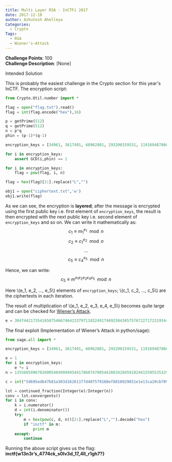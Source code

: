 ```yaml
---
title: Multi Layer RSA - InCTFi 2017
date: 2017-12-18
author: Ashutosh Ahelleya
Categories:
  - Crypto
Tags:
  - RSA
  - Wiener's-Attack
---
```


**Challenge Points**: 100  
**Challenge Description**: [None]

Intended Solution

This is probably the easiest challenge in the Crypto section for this year's InCTF. The encryption script:  
```python
from Crypto.Util.number import *

flag = open("flag.txt").read()
flag = int(flag.encode("hex"),16)

p = getPrime(512)
q = getPrime(512)
n = p*q
phin = (p-1)*(q-1)

encryption_keys = [34961, 3617491, 68962801, 293200159531, 1191694878666066510321450623792489136756229172407332230462797663298426983932272792657383336660801913848162204216417540955677965706955404313949733712340714861638106185597684745174398501025724130404133569866642454996521744281284226124355987843894614599718553178595963014434904833]

for i in encryption_keys:
    assert GCD(i,phin) == 1

for i in encryption_keys:
    flag = pow(flag, i, n)

flag = hex(flag)[2:].replace("L","")

obj1 = open("ciphertext.txt",'w')
obj1.write(flag)
```

As we can see, the encryption is **layered**; after the message is encrypted using the first public key i.e. first element of `encryption_keys`, the result is then encrypted with the next public key i.e. second element of `encryption_keys` and so on. We can write it mathematically as:
$$c_1 \equiv m_1^{e_1}\mod n$$
$$c_2 \equiv c_1^{e_2}\mod n$$
$$...$$
$$c_5 \equiv c_4^{e_5}\mod n$$

Hence, we can write:
$$c_5\equiv m^{e_1e_2e_3e_4e_5}\mod n$$

Here \\(e_1, e_2, ..., e_5\\) elements of `encryption_keys`; \\(c_1, c_2, ..., c_5\\) are the ciphertexts in each iteration.

The result of multiplication of \\(e_1, e_2, e_3, e_4, e_5\\) becomes quite large and can be checked for [Wiener’s Attack](https://github.com/ashutosh1206/Crypton/tree/master/RSA-encryption/Attack-Wiener).

```python
e = 3047442173541658754667464233797118324917469250436575767227172319344577259865313428705759330024959317716760816959590728238918140105663188172228696589411452947738069773833351725455888549656717874059636289036277785342126992626060696063089487811946920569580454880169977542532087635095357205433679009382368108273
```

The final exploit (Implementation of Wiener’s Attack in python/sage):
```python
from sage.all import *

encryption_keys = [34961, 3617491, 68962801, 293200159531, 1191694878666066510321450623792489136756229172407332230462797663298426983932272792657383336660801913848162204216417540955677965706955404313949733712340714861638106185597684745174398501025724130404133569866642454996521744281284226124355987843894614599718553178595963014434904833]

e = 1
for i in encryption_keys:
    e *= i
n = 135568509670260054049994954417860747085442883428459182441559553532993752593294067458983143521109377661295622146963670193783017382697726454953197805014428888491744355387957923382241961401063461549210355871385000347645387907568135032087942016502668629010859519249039662555733548461551175133582871220209515648241

c = int("5d695edb47b81a303d162611f7d407579160ef8818929031e1e13ca20cb7094eddbb0658d95980e1753182c5d5c529fb45062891bb5da573c618e35df0103233ded582a53ed807846b19ea82be427f2bbc63e5c7eb685d8a22b2b7539cf45d4ad93bbf5b892b66288b568b6bbff6bb263d809475e6f0aa3cfd01539d8364c243", 16)

lst = continued_fraction(Integer(e)/Integer(n))
conv = lst.convergents()
for i in conv:
    k = i.numerator()
    d = int(i.denominator())
    try:
        m = hex(pow(c, d, n))[2:].replace("L","").decode("hex")
        if "inctf" in m:
            print m
    except:
        continue
```

Running the above script gives us the flag: **inctf{w13n3r’s_4774ck_s0lv3d_17_4ll_r1gh7?}**
